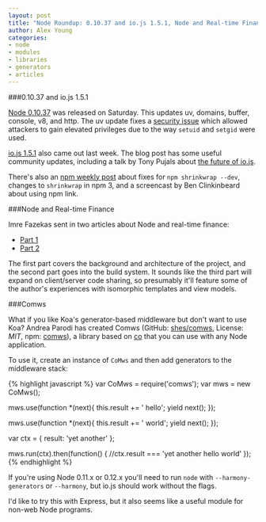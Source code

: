 ```yaml
---
layout: post
title: "Node Roundup: 0.10.37 and io.js 1.5.1, Node and Real-time Finance, comws"
author: Alex Young
categories:
- node
- modules
- libraries
- generators
- articles
---
```


###0.10.37 and io.js 1.5.1

[Node 0.10.37](http://blog.nodejs.org/2015/03/14/node-v0-10-37-stable/) was released on Saturday.  This updates uv, domains, buffer, console, v8, and http.  The uv update fixes a [security issue](https://bugzilla.redhat.com/show_bug.cgi?id=1194651) which allowed attackers to gain elevated privileges due to the way `setuid` and `setgid` were used.

[io.js 1.5.1](https://medium.com/node-js-javascript/io-js-week-of-march-13th-e3024cc66802) also came out last week.  The blog post has some useful community updates, including a talk by Tony Pujals about [the future of io.js](https://vimeo.com/121707989).

There's also an [npm weekly post](http://blog.npmjs.org/post/113882628280/npm-weekly-9) about fixes for `npm shrinkwrap --dev`, changes to `shrinkwrap` in npm 3, and a screencast by Ben Clinkinbeard about using npm link.

###Node and Real-time Finance

Imre Fazekas sent in two articles about Node and real-time finance:

* [Part 1](http://blog.upwardsmotion.com/nodejs-in-the-enterprise-world-the-building-infrastructure/)
* [Part 2](http://blog.upwardsmotion.com/nodejs-in-the-enterprise-world-the-building-infrastructure-part-2/)

The first part covers the background and architecture of the project, and the second part goes into the build system.  It sounds like the third part will expand on client/server code sharing, so presumably it'll feature some of the author's experiences with isomorphic templates and view models.

###Comws

What if you like Koa's generator-based middleware but don't want to use Koa?  Andrea Parodi has created Comws (GitHub: [shes/comws](https://github.com/shes/comws), License: _MIT_, npm: [comws](https://www.npmjs.com/package/comws)), a library based on [co](https://github.com/tj/co) that you can use with any Node application.

To use it, create an instance of `CoMws` and then add generators to the middleware stack:

{% highlight javascript %}
var CoMws = require('comws');
var mws = new CoMws();

mws.use(function *(next){
  this.result += ' hello';
  yield next();
});

mws.use(function *(next){
  this.result += ' world';
  yield next();
});

var ctx = { result: 'yet another' };

mws.run(ctx).then(function() {
  //ctx.result === 'yet another hello world' 
});
{% endhighlight %}

If you're using Node 0.11.x or 0.12.x you'll need to run `node` with `--harmony-generators` or `--harmony`, but io.js should work without the flags.

I'd like to try this with Express, but it also seems like a useful module for non-web Node programs.
